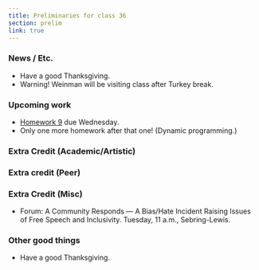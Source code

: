 ```yaml
---
title: Preliminaries for class 36
section: prelim 
link: true
---
```

### News / Etc.

* Have a good Thanksgiving.
* Warning! Weinman will be visiting class after Turkey break.

### Upcoming work

* [Homework 9](../assignment09) due Wednesday.
* Only one more homework after that one!  (Dynamic programming.)

### Extra Credit (Academic/Artistic)

### Extra credit (Peer)

### Extra Credit (Misc)

* Forum: A Community Responds — A Bias/Hate Incident Raising Issues of Free Speech and Inclusivity.  Tuesday, 11 a.m., Sebring-Lewis.

### Other good things

* Have a good Thanksgiving.
